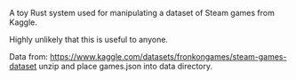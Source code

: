 A toy Rust system used for manipulating a dataset of Steam games from Kaggle.


Highly unlikely that this is useful to anyone.


Data from: https://www.kaggle.com/datasets/fronkongames/steam-games-dataset unzip and place games.json into data directory.
